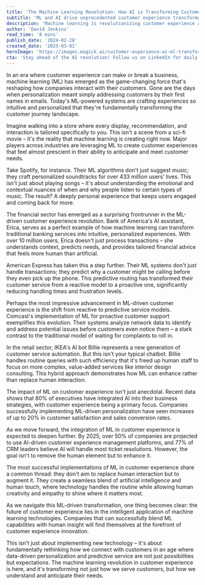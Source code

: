 ```yaml
---
title: 'The Machine Learning Revolution: How AI is Transforming Customer Experience in 2024'
subtitle: 'ML and AI drive unprecedented customer experience transformation across industries'
description: 'Machine learning is revolutionizing customer experience across industries, from retail to banking. Companies are leveraging ML to create personalized, predictive experiences that transform how businesses interact with customers. With major players like Spotify, Bank of America, and IKEA leading the way, the future of customer service is being reshaped by intelligent systems that enhance rather than replace human interaction.'
author: 'David Jenkins'
read_time: '8 mins'
publish_date: '2024-02-28'
created_date: '2025-03-01'
heroImage: 'https://images.magick.ai/customer-experience-ai-ml-transformation.jpg'
cta: 'Stay ahead of the AI revolution! Follow us on LinkedIn for daily insights on how machine learning is transforming business and customer experience. Join our community of forward-thinking professionals shaping the future of customer engagement.'
---
```


In an era where customer experience can make or break a business, machine learning (ML) has emerged as the game-changing force that's reshaping how companies interact with their customers. Gone are the days when personalization meant simply addressing customers by their first names in emails. Today's ML-powered systems are crafting experiences so intuitive and personalized that they're fundamentally transforming the customer journey landscape.

Imagine walking into a store where every display, recommendation, and interaction is tailored specifically to you. This isn't a scene from a sci-fi movie – it's the reality that machine learning is creating right now. Major players across industries are leveraging ML to create customer experiences that feel almost prescient in their ability to anticipate and meet customer needs.

Take Spotify, for instance. Their ML algorithms don't just suggest music; they craft personalized soundtracks for over 433 million users' lives. This isn't just about playing songs – it's about understanding the emotional and contextual nuances of when and why people listen to certain types of music. The result? A deeply personal experience that keeps users engaged and coming back for more.

The financial sector has emerged as a surprising frontrunner in the ML-driven customer experience revolution. Bank of America's AI assistant, Erica, serves as a perfect example of how machine learning can transform traditional banking services into intuitive, personalized experiences. With over 10 million users, Erica doesn't just process transactions – she understands context, predicts needs, and provides tailored financial advice that feels more human than artificial.

American Express has taken this a step further. Their ML systems don't just handle transactions; they predict why a customer might be calling before they even pick up the phone. This predictive routing has transformed their customer service from a reactive model to a proactive one, significantly reducing handling times and frustration levels.

Perhaps the most impressive advancement in ML-driven customer experience is the shift from reactive to predictive service models. Comcast's implementation of ML for proactive customer support exemplifies this evolution. Their systems analyze network data to identify and address potential issues before customers even notice them – a stark contrast to the traditional model of waiting for complaints to roll in.

In the retail sector, IKEA's AI bot Billie represents a new generation of customer service automation. But this isn't your typical chatbot. Billie handles routine queries with such efficiency that it's freed up human staff to focus on more complex, value-added services like interior design consulting. This hybrid approach demonstrates how ML can enhance rather than replace human interaction.

The impact of ML on customer experience isn't just anecdotal. Recent data shows that 80% of executives have integrated AI into their business strategies, with customer experience being a primary focus. Companies successfully implementing ML-driven personalization have seen increases of up to 20% in customer satisfaction and sales conversion rates.

As we move forward, the integration of ML in customer experience is expected to deepen further. By 2025, over 50% of companies are projected to use AI-driven customer experience management platforms, and 77% of CRM leaders believe AI will handle most ticket resolutions. However, the goal isn't to remove the human element but to enhance it.

The most successful implementations of ML in customer experience share a common thread: they don't aim to replace human interaction but to augment it. They create a seamless blend of artificial intelligence and human touch, where technology handles the routine while allowing human creativity and empathy to shine where it matters most.

As we navigate this ML-driven transformation, one thing becomes clear: the future of customer experience lies in the intelligent application of machine learning technologies. Companies that can successfully blend ML capabilities with human insight will find themselves at the forefront of customer experience innovation.

This isn't just about implementing new technology – it's about fundamentally rethinking how we connect with customers in an age where data-driven personalization and predictive service are not just possibilities but expectations. The machine learning revolution in customer experience is here, and it's transforming not just how we serve customers, but how we understand and anticipate their needs.